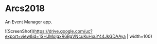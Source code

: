 # Arcs2018
An Event Manager app.

![ScreenShot](https://drive.google.com/uc?export=view&id=1SHJMoIgxR6BgVNcuKuHxuY44JkGDAAya | width=100)
